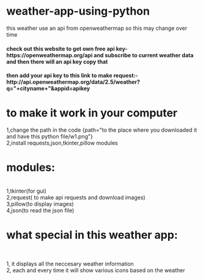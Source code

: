 # weather-app-using-python
this weather use an api from openweathermap so this may change over time

<h4>check out this website to get own free api key-https://openweathermap.org/api
and subscribe to current weather data and then there will an api key copy that</h4>

<h4>then add your api key to this link to make request:- http://api.openweathermap.org/data/2.5/weather?q="+cityname+"&appid=apikey<h4>

<h1>to make it work in your computer</h1>

1,change the path in the code  {path="to the place where you downloaded it and have this python file/w1.png"}<br>
2,install requests,json,tkinter,pillow modules

<h1>modules:</h1><br>
1,tkinter(for gui)<br>
2,request( to make api requests and download images)<br>
3,pillow(to display images)<br>
4,json(to read the json file)<br>

<h1>what special in this weather app:</h1><br>

1, it displays all the neccesary weather information<br>
2, each and every time it will show various icons based on the weather 

